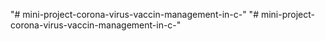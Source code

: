 "# mini-project-corona-virus-vaccin-management-in-c-" 
"# mini-project-corona-virus-vaccin-management-in-c-" 
